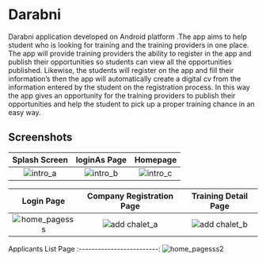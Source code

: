 # Darabni

Darabni application developed on Android platform .The app aims to help student who is looking for training and the training providers in one place. The app will provide training providers the ability to register in the app and publish their opportunities so students can view all the opportunities published. Likewise, the students will register on the app and fill their information’s then the app will automatically create a digital cv from the information entered by the student on the registration process. In this way the app gives an opportunity for the training providers to publish their opportunities and help the student to pick up a proper training chance in an easy way.

## Screenshots
Splash Screen            |  loginAs Page |  Homepage
:-------------------------:|:-------------------------:|:-------------------------:
![intro_a](https://mostaql.hsoubcdn.com/uploads/521592-3l2tr-1564324489-5d3db2897dc1e.png)  | ![intro_b](https://mostaql.hsoubcdn.com/uploads/521592-df8wl-1564324489-5d3db289be253.png) | ![intro_c](https://mostaql.hsoubcdn.com/uploads/521592-ppcTw-1564324489-5d3db289ec9cd.png)

Login Page           |  Company Registration Page |   Training Detail Page
:-------------------------:|:-------------------------:|:-------------------------:
![home_pagesss](https://mostaql.hsoubcdn.com/uploads/521592-av7KK-1564324490-5d3db28a23501.png)  | ![add chalet_a](https://mostaql.hsoubcdn.com/uploads/521592-ljQjD-1564324490-5d3db28a52c24.png) | ![add chalet_b](https://mostaql.hsoubcdn.com/uploads/521592-MEjEA-1564324490-5d3db28a8960e.png)

Applicants List Page
:-------------------------:
![home_pagesss2](https://mostaql.hsoubcdn.com/uploads/521592-SDiT8-1564324490-5d3db28ab42f8.png)
